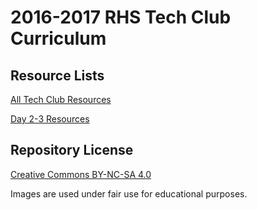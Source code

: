 # 2016-2017 RHS Tech Club Curriculum
## Resource Lists
[All Tech Club Resources](TechClub-General-Resources.md)

[Day 2-3 Resources](TechClub-Day2_Day3-RESOURCES.md)

## Repository License
[Creative Commons BY-NC-SA 4.0](https://github.com/siliconninja/TechClub-Curriculum-16-17/tree/master/LICENSE)

Images are used under fair use for educational purposes.

